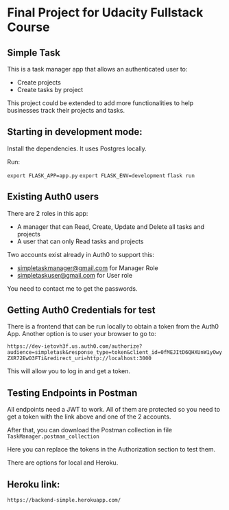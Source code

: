 
# Final Project for Udacity Fullstack Course
## Simple Task

This is a task manager app that allows an authenticated user to:

 - Create projects
 - Create tasks by project

This project could be extended to add more functionalities to help businesses track their projects and tasks.

## Starting in development mode:

Install the dependencies.
It uses Postgres locally.

Run:

`export FLASK_APP=app.py`
`export FLASK_ENV=development`
`flask run`

## Existing Auth0 users

There are 2 roles in this app:

- A manager that can Read, Create, Update and Delete all tasks and projects
- A user that can only Read tasks and projects

Two accounts exist already in Auth0 to support this:

- simpletaskmanager@gmail.com for Manager Role
- simpletaskuser@gmail.com for User role

You need to contact me to get the passwords.

## Getting Auth0 Credentials for test

There is a frontend that can be run locally to obtain a token from the Auth0 App. Another option is to user your browser to go to:

`https://dev-ietovh3f.us.auth0.com/authorize?audience=simpletask&response_type=token&client_id=0fMEJItD6QHXUnW1yOwyZXR72EwO3FTi&redirect_uri=http://localhost:3000`

This will allow you to log in and get a token.

## Testing Endpoints in Postman

All endpoints need a JWT to work. All of them are protected so you need to get a token with the link above and one of the 2 accounts.

After that, you can download the Postman collection in file `TaskManager.postman_collection`

Here you can replace the tokens in the Authorization section to test them.

There are options for local and Heroku.

## Heroku link:

`https://backend-simple.herokuapp.com/`



